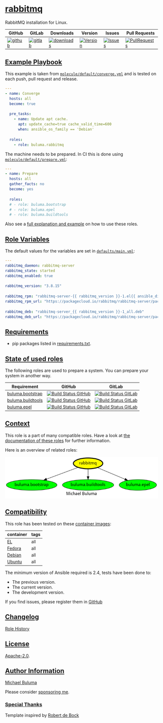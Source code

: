 # [rabbitmq](#rabbitmq)

RabbitMQ installation for Linux.

|GitHub|GitLab|Downloads|Version|Issues|Pull Requests|
|------|------|-------|-------|------|-------------|
|[![github](https://github.com/buluma/ansible-role-rabbitmq/workflows/Ansible%20Molecule/badge.svg)](https://github.com/buluma/ansible-role-rabbitmq/actions)|[![gitlab](https://gitlab.com/shadowwalker/ansible-role-rabbitmq/badges/master/pipeline.svg)](https://gitlab.com/shadowwalker/ansible-role-rabbitmq)|[![downloads](https://img.shields.io/ansible/role/d/4812)](https://galaxy.ansible.com/buluma/rabbitmq)|[![Version](https://img.shields.io/github/release/buluma/ansible-role-rabbitmq.svg)](https://github.com/buluma/ansible-role-rabbitmq/releases/)|[![Issues](https://img.shields.io/github/issues/buluma/ansible-role-rabbitmq.svg)](https://github.com/buluma/ansible-role-rabbitmq/issues/)|[![PullRequests](https://img.shields.io/github/issues-pr-closed-raw/buluma/ansible-role-rabbitmq.svg)](https://github.com/buluma/ansible-role-rabbitmq/pulls/)|

## [Example Playbook](#example-playbook)

This example is taken from [`molecule/default/converge.yml`](https://github.com/buluma/ansible-role-rabbitmq/blob/master/molecule/default/converge.yml) and is tested on each push, pull request and release.

```yaml
---
- name: Converge
  hosts: all
  become: true

  pre_tasks:
    - name: Update apt cache.
      apt: update_cache=true cache_valid_time=600
      when: ansible_os_family == 'Debian'

  roles:
    - role: buluma.rabbitmq
```

The machine needs to be prepared. In CI this is done using [`molecule/default/prepare.yml`](https://github.com/buluma/ansible-role-rabbitmq/blob/master/molecule/default/prepare.yml):

```yaml
---
- name: Prepare
  hosts: all
  gather_facts: no
  become: yes

  roles:
  # - role: buluma.bootstrap
  # - role: buluma.epel
  # - role: buluma.buildtools
```

Also see a [full explanation and example](https://buluma.github.io/how-to-use-these-roles.html) on how to use these roles.

## [Role Variables](#role-variables)

The default values for the variables are set in [`defaults/main.yml`](https://github.com/buluma/ansible-role-rabbitmq/blob/master/defaults/main.yml):

```yaml
---
rabbitmq_daemon: rabbitmq-server
rabbitmq_state: started
rabbitmq_enabled: true

rabbitmq_version: "3.8.15"

rabbitmq_rpm: "rabbitmq-server-{{ rabbitmq_version }}-1.el{{ ansible_distribution_major_version }}.noarch.rpm"
rabbitmq_rpm_url: "https://packagecloud.io/rabbitmq/rabbitmq-server/packages/el/{{ ansible_distribution_major_version }}/{{ rabbitmq_rpm }}/download"

rabbitmq_deb: "rabbitmq-server_{{ rabbitmq_version }}-1_all.deb"
rabbitmq_deb_url: "https://packagecloud.io/rabbitmq/rabbitmq-server/packages/{{ ansible_distribution | lower }}/{{ ansible_distribution_release }}/{{ rabbitmq_deb }}/download"
```

## [Requirements](#requirements)

- pip packages listed in [requirements.txt](https://github.com/buluma/ansible-role-rabbitmq/blob/master/requirements.txt).

## [State of used roles](#state-of-used-roles)

The following roles are used to prepare a system. You can prepare your system in another way.

| Requirement | GitHub | GitLab |
|-------------|--------|--------|
|[buluma.bootstrap](https://galaxy.ansible.com/buluma/bootstrap)|[![Build Status GitHub](https://github.com/buluma/ansible-role-bootstrap/workflows/Ansible%20Molecule/badge.svg)](https://github.com/buluma/ansible-role-bootstrap/actions)|[![Build Status GitLab](https://gitlab.com/shadowwalker/ansible-role-bootstrap/badges/master/pipeline.svg)](https://gitlab.com/shadowwalker/ansible-role-bootstrap)|
|[buluma.buildtools](https://galaxy.ansible.com/buluma/buildtools)|[![Build Status GitHub](https://github.com/buluma/ansible-role-buildtools/workflows/Ansible%20Molecule/badge.svg)](https://github.com/buluma/ansible-role-buildtools/actions)|[![Build Status GitLab](https://gitlab.com/shadowwalker/ansible-role-buildtools/badges/master/pipeline.svg)](https://gitlab.com/shadowwalker/ansible-role-buildtools)|
|[buluma.epel](https://galaxy.ansible.com/buluma/epel)|[![Build Status GitHub](https://github.com/buluma/ansible-role-epel/workflows/Ansible%20Molecule/badge.svg)](https://github.com/buluma/ansible-role-epel/actions)|[![Build Status GitLab](https://gitlab.com/shadowwalker/ansible-role-epel/badges/master/pipeline.svg)](https://gitlab.com/shadowwalker/ansible-role-epel)|

## [Context](#context)

This role is a part of many compatible roles. Have a look at [the documentation of these roles](https://buluma.github.io/) for further information.

Here is an overview of related roles:

![dependencies](https://raw.githubusercontent.com/buluma/ansible-role-rabbitmq/png/requirements.png "Dependencies")

## [Compatibility](#compatibility)

This role has been tested on these [container images](https://hub.docker.com/u/buluma):

|container|tags|
|---------|----|
|[EL](https://hub.docker.com/repository/docker/buluma/enterpriselinux/general)|all|
|[Fedora](https://hub.docker.com/repository/docker/buluma/fedora/general)|all|
|[Debian](https://hub.docker.com/repository/docker/buluma/debian/general)|all|
|[Ubuntu](https://hub.docker.com/repository/docker/buluma/ubuntu/general)|all|

The minimum version of Ansible required is 2.4, tests have been done to:

- The previous version.
- The current version.
- The development version.

If you find issues, please register them in [GitHub](https://github.com/buluma/ansible-role-rabbitmq/issues)

## [Changelog](#changelog)

[Role History](https://github.com/buluma/ansible-role-rabbitmq/blob/master/CHANGELOG.md)

## [License](#license)

[Apache-2.0](https://github.com/buluma/ansible-role-rabbitmq/blob/master/LICENSE).

## [Author Information](#author-information)

[Michael Buluma](https://buluma.github.io/)

Please consider [sponsoring me](https://github.com/sponsors/buluma).

### [Special Thanks](#special-thanks)

Template inspired by [Robert de Bock](https://github.com/robertdebock)
